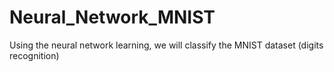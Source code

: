 # Neural_Network_MNIST
Using the neural network learning, we will classify the MNIST dataset (digits recognition)
